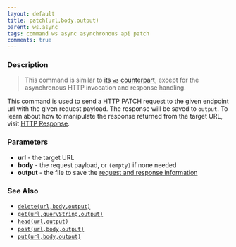 ```yaml
---
layout: default
title: patch(url,body,output)
parent: ws.async
tags: command ws async asynchronous api patch
comments: true
---
```



### Description
> This command is similar to [its `ws` counterpart](../ws/patch(url,body,var)), except for the asynchronous HTTP 
invocation and response handling. 

This command is used to send a HTTP PATCH request to the given endpoint url with the given request payload. The 
response will be saved to `output`. To learn about how to manipulate the response returned from the target URL, 
visit [HTTP Response](index#http-response).


### Parameters
- **url** - the target URL
- **body** - the request payload, or `(empty)` if none needed
- **output** - the file to save the [request and response information](index.html#http-response)


### See Also
- [`delete(url,body,output)`](delete(url,body,output))
- [`get(url,queryString,output)`](get(url,queryString,output))
- [`head(url,output)`](head(url,output))
- [`post(url,body,output)`](post(url,body,output))
- [`put(url,body,output)`](put(url,body,output))

